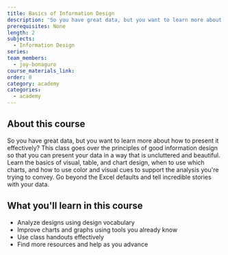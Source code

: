 ```yaml
---
title: Basics of Information Design
description: 'So you have great data, but you want to learn more about how to present it effectively? This class goes over the principles of good information design so that you can present your data in a way that is uncluttered and beautiful.'
prerequisites: None
length: 2
subjects:
  - Information Design
series:
team_members:
  - joy-bonaguro
course_materials_link:
order: 0
category: academy
categories:
  - academy
---
```



## About this course

So you have great data, but you want to learn more about how to present it effectively? This class goes over the principles of good information design so that you can present your data in a way that is uncluttered and beautiful. Learn the basics of visual, table, and chart design, when to use which charts, and how to use color and visual cues to support the analysis you're trying to convey. Go beyond the Excel defaults and tell incredible stories with your data.

## What you'll learn in this course

- Analyze designs using design vocabulary
- Improve charts and graphs using tools you already know
- Use class handouts effectively
- Find more resources and help as you advance